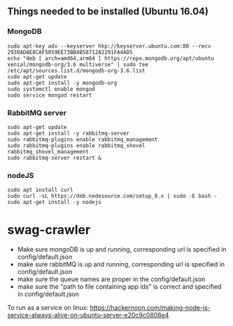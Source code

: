## Things needed to be installed (Ubuntu 16.04)

### MongoDB
    sudo apt-key adv --keyserver hkp://keyserver.ubuntu.com:80 --recv 2930ADAE8CAF5059EE73BB4B58712A2291FA4AD5
    echo "deb [ arch=amd64,arm64 ] https://repo.mongodb.org/apt/ubuntu xenial/mongodb-org/3.6 multiverse" | sudo tee /etc/apt/sources.list.d/mongodb-org-3.6.list
    sudo apt-get update
    sudo apt-get install -y mongodb-org
    sudo systemctl enable mongod
    sudo service mongod restart

### RabbitMQ server
    sudo apt-get update
    sudo apt-get install -y rabbitmq-server
    sudo rabbitmq-plugins enable rabbitmq_management
    sudo rabbitmq-plugins enable rabbitmq_shovel rabbitmq_shovel_management
    sudo rabbitmq-server restart &

### nodeJS
    sudo apt install curl
    sudo curl -sL https://deb.nodesource.com/setup_8.x | sudo -E bash -
    sudo apt-get install -y nodejs


# swag-crawler
- Make sure mongoDB is up and running, corresponding url is specified in config/default.json
- make sure rabbitMQ is up and running, corresponding url is specified in config/default.json
- make sure the queue names are proper in the config/default.json
- make sure the "path to file containing app ids" is correct and specified in config/default.json

To run as a service on linux: https://hackernoon.com/making-node-js-service-always-alive-on-ubuntu-server-e20c9c0808e4
